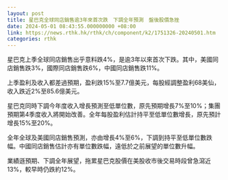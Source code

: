 ```yaml
---
layout: post
title: 星巴克全球同店銷售逾3年來首次跌　下調全年預測　盤後股價急挫
date: 2024-05-01 08:43:55.000000000 +08:00
link: https://news.rthk.hk/rthk/ch/component/k2/1751326-20240501.htm
categories: rthk
---
```


星巴克上季全球同店銷售出乎意料跌4%，是逾3年以來首次下跌。其中，美國同店銷售跌3%，國際同店銷售跌6%，中國同店銷售跌11%。

上季盈利及收入都差過預期，盈利跌15%至7.7億美元，每股經調整盈利68美仙，收入跌近2%至85.6億美元。

星巴克同時下調今年度收入增長預測至低單位數，原先預期增長7%至10%；集團預期第4季度收入將開始改善。全年每股盈利估計持平至低單位數增長，原先預計增長15%至20%。

全年全球及美國同店銷售預測，亦由增長4%至6%，下調到持平至低單位數跌幅。中國同店銷售估計亦有單位數跌幅，遠低於之前展望的單位數升幅。

業績遜預期、下調全年展望，拖累星巴克股價在美股收市後交易時段曾急瀉近13%，較早時仍跌約12%。
